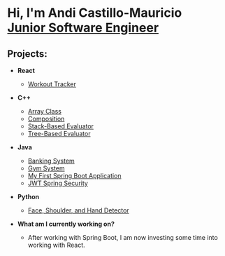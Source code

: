<h1>Hi, I'm Andi Castillo-Mauricio <br/><a href="https://www.linkedin.com/in/andi-castillo">Junior Software Engineer</a></h1>

<h2>Projects:</h2>

- <b>React</b>
  - [Workout Tracker](https://github.com/Andi-Cast/WorkoutTracker)
  
- <b>C++</b>
  - [Array Class](https://github.com/Andi-Cast/Array_Class)
  - [Composition](https://github.com/Andi-Cast/Composition)
  - [Stack-Based Evaluator](https://github.com/Andi-Cast/Stack_Based_Evaluator/tree/main)
  - [Tree-Based Evaluator](https://github.com/Andi-Cast/Binary_Tree_Evaluator)
- <b>Java</b>
  - [Banking System](https://github.com/Andi-Cast/BankingSystem)
  - [Gym System](https://github.com/Andi-Cast/GymSystem)
  - [My First Spring Boot Application](https://github.com/Andi-Cast/FirstSpringBootApplication/tree/main)
  - [JWT Spring Security](https://github.com/Andi-Cast/JWTSpringbootSecurity)
- <b>Python</b>
  - [Face, Shoulder, and Hand Detector](https://github.com/Andi-Cast/Hand_Face_Shoulder_Detector)

- <b>What am I currently working on?</b>
  - After working with Spring Boot, I am now investing some time into working with React.
